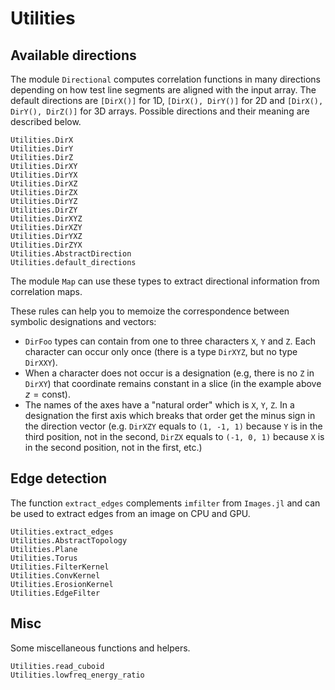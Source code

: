 # Utilities

## Available directions

The module `Directional` computes correlation functions in many directions
depending on how test line segments are aligned with the input array. The
default directions are `[DirX()]` for 1D, `[DirX(), DirY()]` for 2D and
`[DirX(), DirY(), DirZ()]` for 3D arrays. Possible directions and their meaning
are described below.

```@docs
Utilities.DirX
Utilities.DirY
Utilities.DirZ
Utilities.DirXY
Utilities.DirYX
Utilities.DirXZ
Utilities.DirZX
Utilities.DirYZ
Utilities.DirZY
Utilities.DirXYZ
Utilities.DirXZY
Utilities.DirYXZ
Utilities.DirZYX
Utilities.AbstractDirection
Utilities.default_directions
```

The module `Map` can use these types to extract directional information from
correlation maps.

These rules can help you to memoize the correspondence between symbolic
designations and vectors:

* `DirFoo` types can contain from one to three characters `X`, `Y` and `Z`. Each
  character can occur only once (there is a type `DirXYZ`, but no type
  `DirXXY`).
* When a character does not occur is a designation (e.g, there is no `Z` in
  `DirXY`) that coordinate remains constant in a slice (in the example above
  $z = \text{const}$).
* The names of the axes have a "natural order" which is `X`, `Y`, `Z`. In a
  designation the first axis which breaks that order get the minus sign in the
  direction vector (e.g. `DirXZY` equals to `(1, -1, 1)` because `Y` is in the
  third position, not in the second, `DirZX` equals to `(-1, 0, 1)` because `X`
  is in the second position, not in the first, etc.)

## Edge detection

The function `extract_edges` complements `imfilter` from `Images.jl` and can be
used to extract edges from an image on CPU and GPU.

```@docs
Utilities.extract_edges
Utilities.AbstractTopology
Utilities.Plane
Utilities.Torus
Utilities.FilterKernel
Utilities.ConvKernel
Utilities.ErosionKernel
Utilities.EdgeFilter
```

## Misc

Some miscellaneous functions and helpers.

```@docs
Utilities.read_cuboid
Utilities.lowfreq_energy_ratio
```
